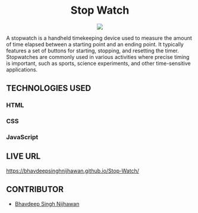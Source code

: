 <h1 align="center">Stop Watch</h1>

<p align="center">
  <img src="https://github.com/BhavdeepSinghNijhawan/Stop-Watch/assets/143419096/3fe6f522-bdb6-4650-846d-3554b92cc9a6" />
</p>

A stopwatch is a handheld timekeeping device used to measure the amount of time elapsed between a starting point and an ending point. It typically features a set of buttons for starting, stopping, and resetting the timer. Stopwatches are commonly used in various activities where precise timing is important, such as sports, science experiments, and other time-sensitive applications.

## TECHNOLOGIES USED

### HTML
### CSS
### JavaScript

## LIVE URL

https://bhavdeepsinghnijhawan.github.io/Stop-Watch/

## CONTRIBUTOR

- [Bhavdeep Singh Nijhawan](https://www.linkedin.com/in/bhavdeep-singh-nijhawan-739634280)

